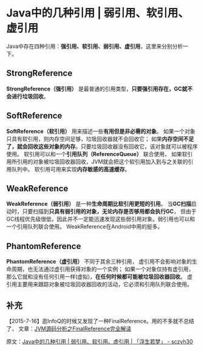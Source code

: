 
# Java中的几种引用 | 弱引用、软引用、虚引用

Java中存在四种引用：**强引用、软引用、弱引用、虚引用**，这里来分别分析一下。


## StrongReference
**StrongReference（强引用）** 是最普通的引用类型，**只要强引用存在，GC就不会进行垃圾回收**。


## SoftReference
**SoftReference（软引用）** 用来描述一些**有用但是非必需的对象**。
如果一个对象只具有软引用，则内存空间足够，垃圾回收器就不会回收它；
如果**内存空间不足了，就会回收这些对象的内存**。只要垃圾回收器没有回收它，该对象就可以被程序使用。
软引用可以和一个**引用队列（ReferenceQueue）** 联合使用，
如果软引用所引用的对象被垃圾回收器回收，JVM就会把这个软引用加入到与之关联的引用队列中。
软引用可用来实现**内存敏感的高速缓存**。


## WeakReference
**WeakReference（弱引用）** 是一种**生命周期比软引用更短的引用**。
当**GC扫描**启动时，只要扫描到**只具有弱引用的对象，无论内存是否够用都会执行GC**，
但由于GC线程优先级很低，因此并不一定能迅速发现这些弱引用对象。弱引用也可以和一个引用队列联合使用。
WeakReference在Android中用的挺多。


## PhantomReference
**PhantomReference（虚引用）** 不同于其余三种引用，
虚引用不会影响对象的生命周期，也无法通过虚引用获得对象的一个实例；
如果一个对象仅持有虚引用，那么它就和没有任何引用一样(虚拟)，**在任何时候都可能被垃圾回收器回收**。
虚引用主要用来跟踪对象被垃圾回收器回收的活动，它必须和引用队列联合使用。


## 补充
【2015-7-16】逛InfoQ的时候又发现了一种FinalReference。用的不多就不总结了，
文章：[JVM源码分析之FinalReference完全解读](http://www.infoq.com/cn/articles/jvm-source-code-analysis-finalreference)


原文：[Java中的几种引用 | 弱引用、软引用、虚引用 | 「浮生若梦」 - sczyh30](http://www.sczyh30.com/posts/Java/java-reference-type/)

